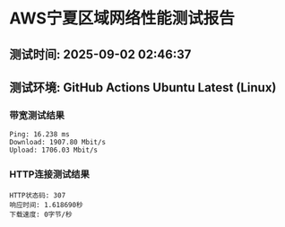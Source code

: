 # AWS宁夏区域网络性能测试报告
## 测试时间: 2025-09-02 02:46:37
## 测试环境: GitHub Actions Ubuntu Latest (Linux)

### 带宽测试结果
```
Ping: 16.238 ms
Download: 1907.80 Mbit/s
Upload: 1706.03 Mbit/s
```

### HTTP连接测试结果
```
HTTP状态码: 307
响应时间: 1.618690秒
下载速度: 0字节/秒
```

